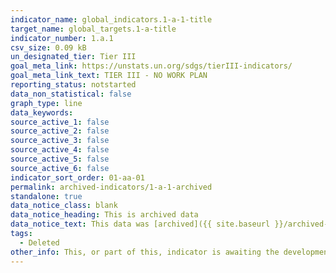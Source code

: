 ```yaml
---
indicator_name: global_indicators.1-a-1-title
target_name: global_targets.1-a-title
indicator_number: 1.a.1
csv_size: 0.09 kB
un_designated_tier: Tier III
goal_meta_link: https://unstats.un.org/sdgs/tierIII-indicators/
goal_meta_link_text: TIER III - NO WORK PLAN
reporting_status: notstarted
data_non_statistical: false
graph_type: line
data_keywords:  
source_active_1: false
source_active_2: false
source_active_3: false
source_active_4: false
source_active_5: false
source_active_6: false
indicator_sort_order: 01-aa-01
permalink: archived-indicators/1-a-1-archived
standalone: true
data_notice_class: blank
data_notice_heading: This is archived data
data_notice_text: This data was [archived]({{ site.baseurl }}/archived-indicators) as a result of the [IAEG-SDGs 2020 Comprehensive Review](https://unstats.un.org/sdgs/iaeg-sdgs/2020-comp-rev/). The indicator was deleted as a result of the review. 
tags:
  - Deleted
other_info: This, or part of this, indicator is awaiting the development of internationally established methodology and standards (classified by the UN as tier 3). 
---
```

